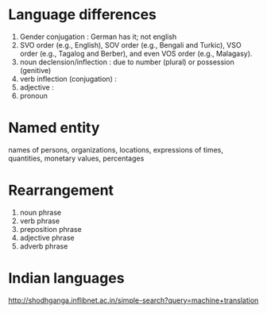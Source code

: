 

# Language differences

1. Gender conjugation : German has it; not english
2. SVO order (e.g., English), SOV order (e.g., Bengali and Turkic), VSO order (e.g., Tagalog and Berber), and even VOS order (e.g., Malagasy).
3. noun declension/inflection : due to number (plural) or possession (genitive)
4. verb inflection (conjugation) : 
5. adjective :
6. pronoun

# Named entity

names of persons, organizations, locations, expressions of times,
quantities, monetary values, percentages

# Rearrangement

1. noun phrase
2. verb phrase
3. preposition phrase
4. adjective phrase
5. adverb phrase

# Indian languages

http://shodhganga.inflibnet.ac.in/simple-search?query=machine+translation
